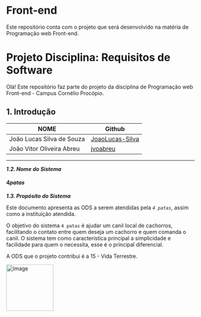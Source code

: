 # Front-end
Este repositório conta com o projeto que será desenvolvido na matéria de Programação web Front-end.


# Projeto Disciplina: Requisitos de Software

Olá! Este repositório faz parte do projeto da disciplina de Programação web Front-end - Campus Cornélio Procópio.

## 1. Introdução

NOME                                |Github
------------------------------------|----------------------------------------
João Lucas Silva de Souza           | [JoaoLucas-Silva](https://github.com/JoaoLucas-Silva)
João Vitor Oliveira Abreu           | [jvoabreu](https://github.com/jvoabreu)
----------------------------------------------------------------------------


***1.2.  Nome do Sistema***

#### $4 patas$

***1.3.  Propósito do Sistema***

Este documento apresenta as ODS a serem atendidas pela *`4 patas`*, assim como a instituição atendida.

O objetivo do sistema `4 patas` é ajudar um canil local de cachorros, facilitando o contato entre quem deseja um cachorro e quem comanda o canil. O sistema tem como característica principal a simplicidade e facilidade para quem o necessita, esse é o principal diferencial. 

A ODS que o projeto contribui é a 15 - Vida Terrestre.

<img width="126" height="124" alt="image" src="https://github.com/user-attachments/assets/d1a688ae-a47b-45eb-a9a6-2ff0f1f24f64" />
